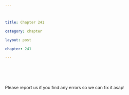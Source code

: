 ```yaml
---



title: Chapter 241

category: chapter

layout: post

chapter: 241

---
```




<br><br><br><br>
Please report us if you find any errors so we can fix it asap!